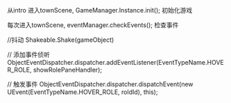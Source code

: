 从intro 进入townScene, GameManager.Instance.init(); 初始化游戏



每次进入townScene, eventManager.checkEvents(); 检查事件


//抖动
Shakeable.Shake(gameObject)




// 添加事件侦听
ObjectEventDispatcher.dispatcher.addEventListener(EventTypeName.HOVER_ROLE, showRolePaneHandler);

// 触发事件
ObjectEventDispatcher.dispatcher.dispatchEvent(new UEvent(EventTypeName.HOVER_ROLE, roldId), this);